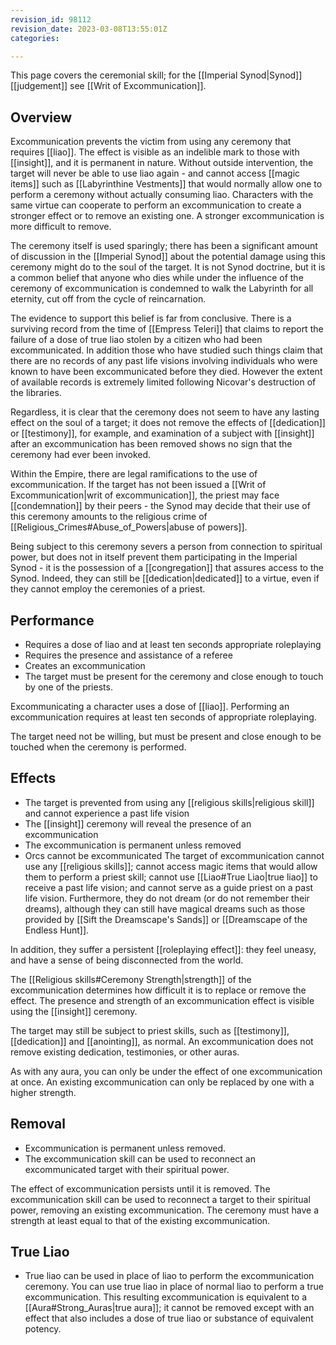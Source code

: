 ```yaml
---
revision_id: 98112
revision_date: 2023-03-08T13:55:01Z
categories:

---
```


This page covers the ceremonial skill; for the [[Imperial Synod|Synod]] [[judgement]] see [[Writ of Excommunication]].
## Overview
Excommunication prevents the victim from using any ceremony that requires [[liao]]. The effect is visible as an indelible mark to those with [[insight]], and it is permanent in nature. Without outside intervention, the target will never be able to use liao again - and cannot access [[magic items]] such as [[Labyrinthine Vestments]] that would normally allow one to perform a ceremony without actually consuming liao. Characters with the same virtue can cooperate to perform an excommunication to create a stronger effect or to remove an existing one. A stronger excommunication is more difficult to remove. 

The ceremony itself is used sparingly; there has been a significant amount of discussion in the [[Imperial Synod]] about the potential damage using this ceremony might do to the soul of the target. It is not Synod doctrine, but it is a common belief that anyone who dies while under the influence of the ceremony of excommunication is condemned to walk the Labyrinth for all eternity, cut off from the cycle of reincarnation.

The evidence to support this belief is far from conclusive. There is a surviving record from the time of [[Empress Teleri]] that claims to report the failure of a dose of true liao stolen by a citizen who had been excommunicated. In addition those who have studied such things claim that there are no records of any past life visions involving individuals who were known to have been excommunicated before they died. However the extent of available records is extremely limited following Nicovar's destruction of the libraries.

Regardless, it is clear that the ceremony does not seem to have any lasting effect on the soul of a target; it does not remove the effects of [[dedication]] or [[testimony]], for example, and examination of a subject with [[insight]] after an excommunication has been removed shows no sign that the ceremony had ever been invoked.

Within the Empire, there are legal ramifications to the use of excommunication. If the target has not been issued a [[Writ of Excommunication|writ of excommunication]], the priest may face [[condemnation]] by their peers - the Synod may decide that their use of this ceremony amounts to the religious crime of [[Religious_Crimes#Abuse_of_Powers|abuse of powers]].

Being subject to this ceremony severs a person from connection to spiritual power, but does not in itself prevent them participating in the Imperial Synod - it is the possession of a [[congregation]] that assures access to the Synod. Indeed, they can still be [[dedication|dedicated]] to a virtue, even if they cannot employ the ceremonies of a priest.

## Performance
* Requires a dose of liao and at least ten seconds appropriate roleplaying
* Requires the presence and assistance of a referee
* Creates an excommunication
* The target must be present for the ceremony and close enough to touch by one of the priests.

Excommunicating a character uses a dose of [[liao]]. Performing an excommunication requires at least ten seconds of appropriate roleplaying. 

The target need not be willing, but must be present and close enough to be touched when the ceremony is performed.

## Effects
* The target is prevented from using any [[religious skills|religious skill]] and cannot experience a past life vision
* The [[insight]] ceremony will reveal the presence of an excommunication
* The excommunication is permanent unless removed
* Orcs cannot be excommunicated 
The target of excommunication cannot use any [[religious skills]]; cannot access magic items that would allow them to perform a priest skill; cannot use [[Liao#True Liao|true liao]] to receive a past life vision; and cannot serve as a guide priest on a past life vision. Furthermore, they do not dream (or do not remember their dreams), although they can still have magical dreams such as those provided by [[Sift the Dreamscape's Sands]] or [[Dreamscape of the Endless Hunt]]. 

In addition, they suffer a persistent [[roleplaying effect]]: they feel uneasy, and have a sense of being disconnected from the world. 

The [[Religious skills#Ceremony Strength|strength]] of the excommunication determines how difficult it is to replace or remove the effect. The presence and strength of an excommunication effect is visible using the [[insight]] ceremony. 

The target may still be subject to priest skills, such as [[testimony]], [[dedication]] and [[anointing]], as normal. An excommunication does not remove existing dedication, testimonies, or other auras.

As with any aura, you can only be under the effect of one excommunication at once. An existing excommunication can only be replaced by one with a higher strength.

## Removal
* Excommunication is permanent unless removed.
* The excommunication skill can be used to reconnect an excommunicated target with their spiritual power.

The effect of excommunication persists until it is removed. The excommunication skill can be used to reconnect a target to their spiritual power, removing an existing excommunication. The ceremony must have a strength at least equal to that of the existing excommunication.

## True Liao
* True liao can be used in place of liao to perform the excommunication ceremony.
You can use true liao in place of normal liao to perform a true excommunication. This resulting excommunication is equivalent to a [[Aura#Strong_Auras|true aura]]; it cannot be removed except with an effect that also includes a dose of true liao or substance of equivalent potency.


